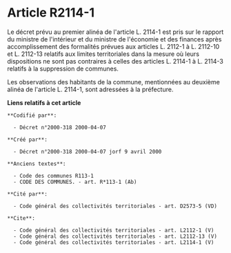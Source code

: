 # Article R2114-1

Le décret prévu au premier alinéa de l'article L. 2114-1 est pris sur le rapport du ministre de l'intérieur et du ministre de
l'économie et des finances après accomplissement des formalités prévues aux articles L. 2112-1 à L. 2112-10 et L. 2112-13
relatifs aux limites territoriales dans la mesure où leurs dispositions ne sont pas contraires à celles des articles L.
2114-1 à L. 2114-3 relatifs à la suppression de communes. 

Les observations des habitants de la commune, mentionnées au deuxième alinéa de l'article L. 2114-1, sont adressées à la
préfecture.

**Liens relatifs à cet article**

	**Codifié par**:

	  - Décret n°2000-318 2000-04-07

	**Créé par**:

	  - Décret n°2000-318 2000-04-07 jorf 9 avril 2000

	**Anciens textes**:

	  - Code des communes R113-1
	  - CODE DES COMMUNES. - art. R*113-1 (Ab)

	**Cité par**:

	  - Code général des collectivités territoriales - art. D2573-5 (VD)

	**Cite**:

	  - Code général des collectivités territoriales - art. L2112-1 (V)
	  - Code général des collectivités territoriales - art. L2112-13 (V)
	  - Code général des collectivités territoriales - art. L2114-1 (V)
